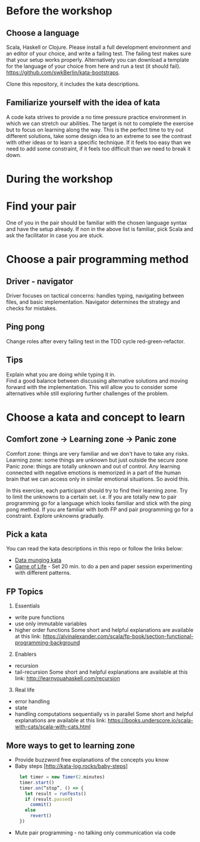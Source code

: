 # Before the workshop

## Choose a language

Scala, Haskell or Clojure. Please install a full development environment and an editor of your choice, and write a failing test. The failing test makes sure that your setup works properly. Alternatively you can download a template for the language of your choice from here and run a test (it should fail). https://github.com/swkBerlin/kata-bootstraps.

Clone this repository, it includes the kata descriptions. 

## Familiarize yourself with the idea of kata
A code kata strives to provide a no time pressure practice environment in which we can stretch our abilities. The target is not to complete the exercise but to focus on learning along the way. This is the perfect time to try out different solutions, take some design idea to an extreme to see the contrast with other ideas or to learn a specific technique. If it feels too easy than we need to add some constraint, if it feels too difficult than we need to break it down.

# During the workshop 
# Find your pair
One of you in the pair should be familiar with the chosen language syntax and have the setup already. If non in the above list is familiar, pick Scala and ask the facilitator in case you are stuck.

# Choose a pair programming method
## Driver - navigator
Driver focuses on tactical concerns: handles typing, navigating between files, and basic implementation.
Navigator determines the strategy and checks for mistakes.

## Ping pong
Change roles after every failing test in the TDD cycle red-green-refactor. 

## Tips
Explain what you are doing while typing it in.  
Find a good balance between discussing alternative solutions and moving forward with the implementation. This will allow you to consider some alternatives while still exploring further challenges of the problem. 

# Choose a kata and concept to learn
## Comfort zone -> Learning zone -> Panic zone
Comfort zone: things are very familiar and we don't have to take any risks.
Learning zone: some things are unknown but just outside the secure zone
Panic zone: things are totally unknown and out of control. Any learning connected with negative emotions is memorized in a part of the human brain that we can access only in similar emotional situations. So avoid this.

In this exercise, each participant should try to find their learning zone. Try to limit the unknowns to a certain set.  i.e. If you are totally new to pair programming go for a language which looks familiar and stick with the ping pong method. If you are familiar with both FP and pair programming go for a constraint. Explore unknowns gradually. 
 
## Pick a kata
You can read the kata descriptions in this repo or follow the links below:
  * [Data munging kata](http://codekata.com/kata/kata04-data-munging/)
  * [Game of Life](https://en.wikipedia.org/wiki/Conway%27s_Game_of_Life) - Set 20 min. to do a pen and paper session experimenting with different patterns. 


## FP Topics
  1. Essentials
  * write pure functions
  * use only immutable variables
  * higher order functions
  Some short and helpful explanations are available at this link: https://alvinalexander.com/scala/fp-book/section-functional-programming-background

  2. Enablers  
  * recursion
  * tail-recursion
  Some short and helpful explanations are available at this link: http://learnyouahaskell.com/recursion

  3. Real life
  * error handling
  * state
  * handling computations sequentially vs in parallel
  Some short and helpful explanations are available at this link: https://books.underscore.io/scala-with-cats/scala-with-cats.html

## More ways to get to learning zone
  * Provide buzzword free explanations of the concepts you know 
  * Baby steps [http://kata-log.rocks/baby-steps]
  ```javascript
       let timer = new Timer(2.minutes)
       timer.start()
       timer.on(“stop”, () => {
         let result = runTests()
         if (result.passed)
           commit()
         else
           revert()
       })
   ```
   * Mute pair programming - no talking only communication via code
 




    


 

 
